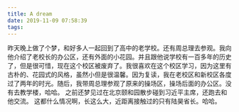 ```yaml
---
title: A dream
date: 2019-11-09 07:58:39
tags: 
---
```

昨天晚上做了个梦，和好多人一起回到了高中的老学校。还有周总理去参观。我向他介绍了老校长的办公区，还有外面的小花园。并且跟他说学校有一百多年的历史了，但是很可惜，现在这个校区被废弃了。我很喜欢在这个校区学习，因为这里有古朴的、花园式的风格，虽然小但是很温馨。因为复读，我在老校区和新校区各度过了两年的时光。随后，我带周总理参观了原来的操场区，操场后面的办公区。没有去教学楼，哈哈。
之前还梦见过在北京颐和园散步碰到习近平主席，还跑去和他交流。
这都什么情况啊，长这么大，近距离接触过的只有陆昊省长。哈哈。